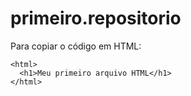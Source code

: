 # primeiro.repositorio

Para copiar o código em HTML:
```
<html>
  <h1>Meu primeiro arquivo HTML</h1>
</html>
```
